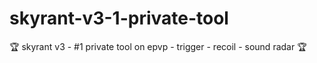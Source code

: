 # skyrant-v3-1-private-tool
🏆 skyrant v3 - #1 private tool on epvp - trigger - recoil - sound radar 🏆

